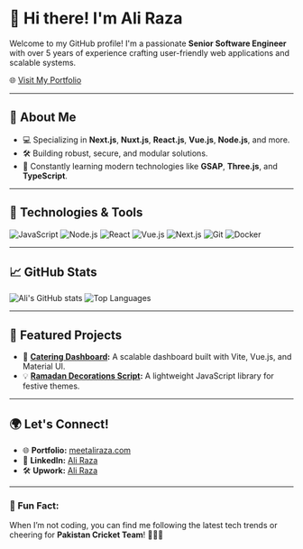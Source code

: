 # 👋 Hi there! I'm **Ali Raza**

Welcome to my GitHub profile! I'm a passionate **Senior Software Engineer** with over 5 years of experience crafting user-friendly web applications and scalable systems. 

🌐 [Visit My Portfolio](https://meetaliraza.com)

---

## 🚀 About Me
- 💻 Specializing in **Next.js**, **Nuxt.js**, **React.js**, **Vue.js**, **Node.js**, and more.
- 🛠️ Building robust, secure, and modular solutions.
- 🌱 Constantly learning modern technologies like **GSAP**, **Three.js**, and **TypeScript**.

---

## 🔧 Technologies & Tools
![JavaScript](https://img.shields.io/badge/-JavaScript-F7DF1E?style=flat-square&logo=javascript&logoColor=black)
![Node.js](https://img.shields.io/badge/-Node.js-339933?style=flat-square&logo=Node.js&logoColor=white)
![React](https://img.shields.io/badge/-React-61DAFB?style=flat-square&logo=react&logoColor=black)
![Vue.js](https://img.shields.io/badge/-Vue.js-4FC08D?style=flat-square&logo=vue.js&logoColor=white)
![Next.js](https://img.shields.io/badge/-Next.js-000000?style=flat-square&logo=next.js&logoColor=white)
![Git](https://img.shields.io/badge/-Git-F05032?style=flat-square&logo=git&logoColor=white)
![Docker](https://img.shields.io/badge/-Docker-2496ED?style=flat-square&logo=docker&logoColor=white)

---

## 📈 GitHub Stats
![Ali's GitHub stats](https://github-readme-stats.vercel.app/api?username=AliRaza&show_icons=true&theme=radical)
![Top Languages](https://github-readme-stats.vercel.app/api/top-langs/?username=AliRaza&layout=compact&theme=radical)

---

## 🌟 Featured Projects
- 🚀 **[Catering Dashboard](https://github.com/AliRaza/Catering-Dashboard):** A scalable dashboard built with Vite, Vue.js, and Material UI.
- 💡 **[Ramadan Decorations Script](https://github.com/AliRaza/Ramadan-Script):** A lightweight JavaScript library for festive themes.

---

## 🌍 Let's Connect!
- 🌐 **Portfolio:** [meetaliraza.com](https://meetaliraza.com)
- 💼 **LinkedIn:** [Ali Raza](https://linkedin.com/in/aliraza)
- 🛠️ **Upwork:** [Ali Raza](https://www.upwork.com/freelancers/your-profile)

---

### 🎉 Fun Fact:
When I’m not coding, you can find me following the latest tech trends or cheering for **Pakistan Cricket Team**! 🏏🇵🇰
